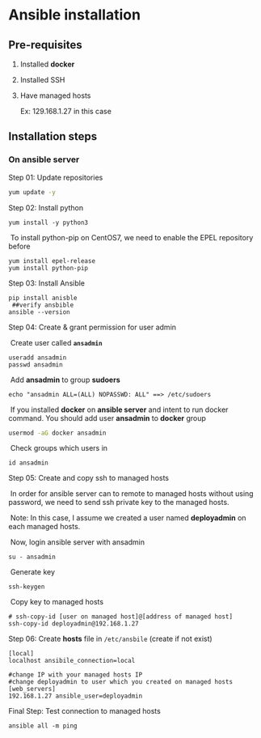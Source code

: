 # Ansible installation

## Pre-requisites

1. Installed **docker**

2. Installed SSH

3. Have managed hosts 

   Ex: 129.168.1.27 in this case

## Installation steps

### 		On ansible server

Step 01: Update repositories

```sh
yum update -y 
```

Step 02: Install python

```shell
yum install -y python3
```

​	To install python-pip on CentOS7, we need to enable the EPEL repository before

```shell
yum install epel-release
yum install python-pip
```

Step 03: Install Ansible

```shell
pip install anisble
 ##verify ansbible
ansible --version
```

Step 04: Create & grant permission for user admin

​	Create user called **`ansadmin`**

```shell
useradd ansadmin
passwd ansadmin
```

​	Add **ansadmin** to group **sudoers**

```shell
echo "ansadmin ALL=(ALL) NOPASSWD: ALL" ==> /etc/sudoers
```

​	If you installed **docker** on **ansible server** and intent to run docker command. You should add user **ansadmin** to **docker** group

```sh
usermod -aG docker ansadmin
```

​	Check groups which users in

```shell
id ansadmin
```

Step 05: Create and copy ssh to managed hosts

​	In order for ansible server can to remote to managed hosts without using password, we need to send ssh private key to the managed hosts.

​	Note: In this case, I assume we created a user named **deployadmin** on each managed hosts.

​	Now, login ansible server with ansadmin

```shell
su - ansadmin
```

​	Generate key

```shell
ssh-keygen	
```

​	Copy key to managed hosts

```shell
# ssh-copy-id [user on managed host]@[address of managed host]
ssh-copy-id deployadmin@192.168.1.27
```

Step 06: Create **hosts** file  in `/etc/ansbile` (create if not exist)

```shell
[local]
localhost ansibile_connection=local

#change IP with your managed hosts IP
#change deployadmin to user which you created on managed hosts
[web_servers]
192.168.1.27 ansible_user=deployadmin

```

Final Step: Test connection to managed hosts

```shell
ansible all -m ping	
```


